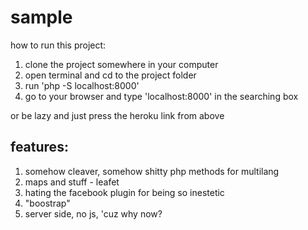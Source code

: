 # sample

how to run this project:
  1. clone the project somewhere in your computer
  2. open terminal and cd to the project folder
  3. run 'php -S localhost:8000'
  4. go to your browser and type 'localhost:8000' in the searching box
  
or be lazy and just press the heroku link from above

## features:
 1. somehow cleaver, somehow shitty php methods for multilang
 2. maps and stuff - leafet
 3. hating the facebook plugin for being so inestetic
 4. "boostrap"
 5. server side, no js, 'cuz why now?
